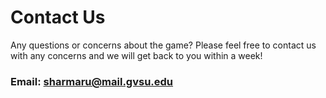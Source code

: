# Contact Us

Any questions or concerns about the game? Please feel free to contact us with any concerns and we will get back to you within a week!


### Email: sharmaru@mail.gvsu.edu 
